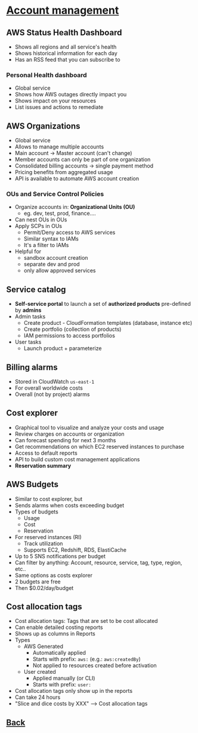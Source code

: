 # [Account management](../README.md)

## AWS Status Health Dashboard

* Shows all regions and all service's health
* Shows historical information for each day
* Has an RSS feed that you can subscribe to

### Personal Health dashboard

* Global service
* Shows how AWS outages directly impact you
* Shows impact on your resources
* List issues and actions to remediate

## AWS Organizations

* Global service
* Allows to manage multiple accounts
* Main account -> Master account (can't change)
* Member accounts can only be part of one organization
* Consolidated billing accounts -> single payment method
* Pricing benefits from aggregated usage
* API is available to automate AWS account creation

### OUs and Service Control Policies

* Organize accounts in: __Organizational Units (OU)__
	* eg. dev, test, prod, finance....
* Can nest OUs in OUs
* Apply SCPs in OUs
	* Permit/Deny access to AWS services
	* Similar syntax to IAMs
	* It's a filter to IAMs
* Helpful for
	* sandbox account creation
	* separate dev and prod
	* only allow approved services

## Service catalog

* __Self-service portal__ to launch a set of __authorized products__ pre-defined by __admins__
* Admin tasks
	* Create product - CloudFormation templates (database, instance etc)
	* Create portfolio (collection of products)
	* IAM permissions to access portfolios
* User tasks
	* Launch product + parameterize

## Billing alarms

* Stored in CloudWatch `us-east-1`
* For overall worldwide costs
* Overall (not by project) alarms

## Cost explorer

* Graphical tool to visualize and analyze your costs and usage
* Review charges on accounts or organization
* Can forecast spending for next 3 months
* Get recommendations on which EC2 reserved instances to purchase
* Access to default reports
* API to build custom cost management applications
* __Reservation summary__

## AWS Budgets

* Similar to cost explorer, but
* Sends alarms when costs exceeding budget
* Types of budgets
	* Usage
	* Cost
	* Reservation
* For reserved instances (RI)
	* Track utilization
	* Supports EC2, Redshift, RDS, ElastiCache
* Up to 5 SNS notifications per budget
* Can filter by anything: Account, resource, service, tag, type, region, etc..
* Same options as costs explorer
* 2 budgets are free
* Then $0.02/day/budget

## Cost allocation tags

* Cost allocation tags: Tags that are set to be cost allocated
* Can enable detailed costing reports
* Shows up as columns in Reports
* Types
	* AWS Generated
		* Automatically applied
		* Starts with prefix: `aws:` (e.g.: `aws:createdBy`)
		* Not applied to resources created before activation
	* User created
		* Applied manually (or CLI)
		* Starts with prefix: `user:`
* Cost allocation tags only show up in the reports
* Can take 24 hours
* "Slice and dice costs by XXX" ––> Cost allocation tags

## [Back](../README.md)